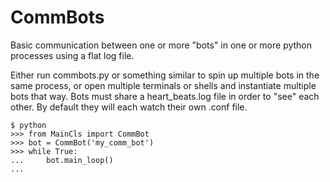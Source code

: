 # CommBots
Basic communication between one or more "bots" in one or more python processes using a flat log file.

Either run commbots.py or something similar to spin up multiple bots in the same process, or open multiple terminals or shells and instantiate multiple bots that way. Bots must share a heart_beats.log file in order to "see" each other. By default they will each watch their own .conf file.
```
$ python
>>> from MainCls import CommBot
>>> bot = CommBot('my_comm_bot')
>>> while True:
...     bot.main_loop()
...
```